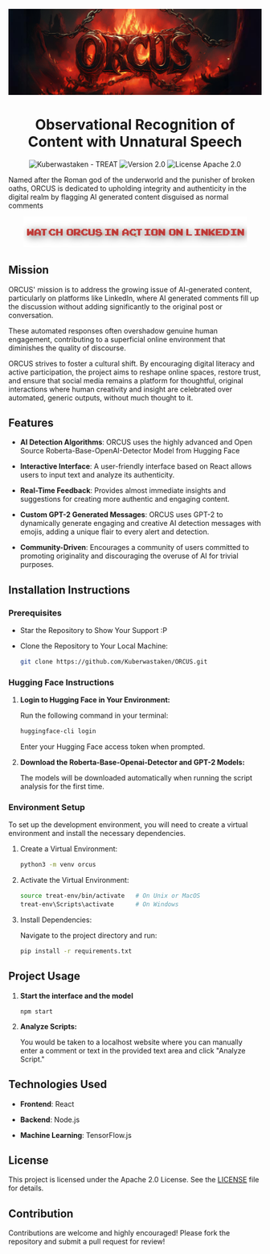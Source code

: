 ![Orcus_Banner](https://github.com/Kuberwastaken/ORCUS/blob/main/public/readme-images/Orcus-Banner-Github.png?raw=true)

<h1 align="center">
  Observational Recognition of Content with Unnatural Speech
</h1>

<p align="center">
<img src="https://img.shields.io/static/v1?label=Kuberwastaken&message=ORCUS&color=e53935&logo=github" alt="Kuberwastaken - TREAT">
<img src="https://img.shields.io/badge/version-Beta-e53935" alt="Version 2.0">
<img src="https://img.shields.io/badge/License-Apache_2.0-e53935" alt="License Apache 2.0">
</p>

Named after the Roman god of the underworld and the punisher of broken oaths, ORCUS is dedicated to upholding integrity and authenticity in the digital realm by flagging AI generated content disguised as normal comments

<p align="center">
  <a href="https://www.linkedin.com/in/orcus-ai/">
    <img src="https://raw.githubusercontent.com/Kuberwastaken/ORCUS/refs/heads/main/public/readme-images/orcusonlinkedin.png" alt="Watch ORCUS in action on LinkedIn" style="width:445px;height:61px;">
  </a>
</p>

## Mission
ORCUS' mission is to address the growing issue of AI-generated content, particularly on platforms like LinkedIn, where AI generated comments fill up the discussion without adding significantly to the original post or conversation.

These automated responses often overshadow genuine human engagement, contributing to a superficial online environment that diminishes the quality of discourse.

ORCUS strives to foster a cultural shift. By encouraging digital literacy and active participation, the project aims to reshape online spaces, restore trust, and ensure that social media remains a platform for thoughtful, original interactions where human creativity and insight are celebrated over automated, generic outputs, without much thought to it.

## Features
- **AI Detection Algorithms**: ORCUS uses the highly advanced and Open Source Roberta-Base-OpenAI-Detector Model from Hugging Face

- **Interactive Interface**: A user-friendly interface based on React allows users to input text and analyze its authenticity.

- **Real-Time Feedback**: Provides almost immediate insights and suggestions for creating more authentic and engaging content.

- **Custom GPT-2 Generated Messages**: ORCUS uses GPT-2 to dynamically generate engaging and creative AI detection messages with emojis, adding a unique flair to every alert and detection.

- **Community-Driven**: Encourages a community of users committed to promoting originality and discouraging the overuse of AI for trivial purposes.

## Installation Instructions
### Prerequisites
 - Star the Repository to Show Your Support :P
 - Clone the Repository to Your Local Machine:

    ```bash
   git clone https://github.com/Kuberwastaken/ORCUS.git
    ```

### Hugging Face Instructions

1. **Login to Hugging Face in Your Environment:**

    Run the following command in your terminal:

    ```bash
    huggingface-cli login
    ```

    Enter your Hugging Face access token when prompted.

2. **Download the Roberta-Base-Openai-Detector and GPT-2 Models:**

   The models will be downloaded automatically when running the script analysis for the first time.

### Environment Setup
To set up the development environment, you will need to create a virtual environment and install the necessary dependencies.

1. Create a Virtual Environment:

   ```bash
   python3 -m venv orcus
   ```

2. Activate the Virtual Environment:

   ```bash
   source treat-env/bin/activate   # On Unix or MacOS
   treat-env\Scripts\activate      # On Windows
   ```

3. Install Dependencies:

   Navigate to the project directory and run:

   ```bash
   pip install -r requirements.txt
   ```

## Project Usage
1. **Start the interface and the model**

   ```
   npm start
   ```

3. **Analyze Scripts:**

   You would be taken to a localhost website where you can manually enter a comment or text in the provided text area and click "Analyze Script."

## Technologies Used

- **Frontend**: React

- **Backend**: Node.js

- **Machine Learning**: TensorFlow.js


## License
This project is licensed under the Apache 2.0 License. See the [LICENSE](https://github.com/Kuberwastaken/ORCUS/blob/main/LICENSE) file for details.

## Contribution
Contributions are welcome and highly encouraged! Please fork the repository and submit a pull request for review!

